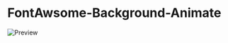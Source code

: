 # FontAwsome-Background-Animate
![Preview](https://github.com/MaduSales/FontAwsome-Background-Animate/assets/166547195/69ae4e9b-6382-4484-bc77-2abf2749ea45)


